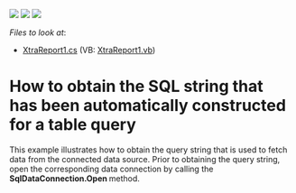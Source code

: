 <!-- default badges list -->
![](https://img.shields.io/endpoint?url=https://codecentral.devexpress.com/api/v1/VersionRange/128602002/16.1.4%2B)
[![](https://img.shields.io/badge/Open_in_DevExpress_Support_Center-FF7200?style=flat-square&logo=DevExpress&logoColor=white)](https://supportcenter.devexpress.com/ticket/details/T188966)
[![](https://img.shields.io/badge/📖_How_to_use_DevExpress_Examples-e9f6fc?style=flat-square)](https://docs.devexpress.com/GeneralInformation/403183)
<!-- default badges end -->
<!-- default file list -->
*Files to look at*:

* [XtraReport1.cs](./CS/TableQueryGetSql/XtraReport1.cs) (VB: [XtraReport1.vb](./VB/TableQueryGetSql/XtraReport1.vb))
<!-- default file list end -->
# How to obtain the SQL string that has been automatically constructed for a table query


<p>This example illustrates how to obtain the query string that is used to fetch data from the connected data source. Prior to obtaining the query string, open the corresponding data connection by calling the <strong>SqlDataConnection.Open </strong>method.</p>

<br/>


